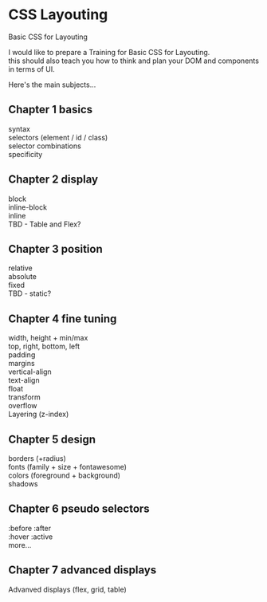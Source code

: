 # CSS Layouting
Basic CSS for Layouting  

I would like to prepare a Training for Basic CSS for Layouting.  
this should also teach you how to think and plan your DOM and components in terms of UI.  

Here's the main subjects...  

## Chapter 1 basics
syntax  
selectors (element / id / class)  
selector combinations  
specificity

## Chapter 2 display
block  
inline-block  
inline  
TBD - Table and Flex?  

## Chapter 3 position
relative  
absolute  
fixed  
TBD - static?  

## Chapter 4 fine tuning
width, height + min/max  
top, right, bottom, left  
padding  
margins  
vertical-align  
text-align  
float  
transform  
overflow  
Layering (z-index)  

## Chapter 5 design
borders (+radius)  
fonts (family + size + fontawesome)  
colors (foreground + background)  
shadows

## Chapter 6 pseudo selectors
:before :after  
:hover :active  
more...

## Chapter 7 advanced displays
Advanved displays (flex, grid, table)  

